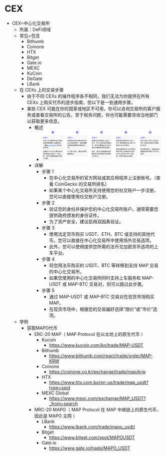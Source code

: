 # CEX

* CEX=中心化交易所 
  * 所属：DeFi领域 
  * 常见=包含 
    * Bithumb 
    * Coinone 
    * HTX 
    * Bitget 
    * Gate.io 
    * MEXC 
    * KuCoin 
    * DeGate 
    * LBank 
  * 在 CEXs 上的交易步骤 
    * 由于不同 CEXs 的操作程序各不相同，我们无法为你提供在所有 CEXs 上购买代币的逐步指南，但以下是一些通用步骤。 
    * 某些 CEX 可能在你的国家或地区不可用，你可以咨询交易所的客户服务或查看交易所的公告。至于税务问题，你也可能需要咨询当地部门以获取更多信息。 
      * 概述 
        * ![cex_steps](../../../../assets/img/cex_steps.png)
      * 详解 
        * 步骤 1 
          * 在中心化交易所的官方网站或其应用程序上注册账号。（查看 CoinGecko 的交易所排名） 
          * 如果某个中心化交易所支持使用您的社交账户一步注册，您可以直接使用社交账户注册。 
        * 步骤 2 
          * 验证您的身份并保护您的中心化交易所账户。通常需要您提供政府颁发的身份证件。 
          * 为了资产安全，建议启用双因素验证。 
        * 步骤 3 
          * 使用法定货币购买 USDT、ETH、BTC 或支持的其他代币。您可以直接在中心化交易所中使用场外交易选项。 
          * 此外，您可以使用提供您所需的法币兑加密货币选项的上车平台。 
        * 步骤 4 
          * 将您用法币购买的 USDT、BTC 等转移到支持 MAP 交易的中心化交易所。 
          * 如果您使用的中心化交易所同时支持上车服务和 MAP-USDT 或 MAP-BTC 交易对，则可以跳过此步骤。 
        * 步骤 5 
          * 通过 MAP-USDT 或 MAP-BTC 交易对在现货市场购买 MAP。 
          * 在现货市场中，根据您的交易偏好选择“限价”或“市价”选项。 
  * 举例 
    * 获取MAPO代币 
      * ERC-20 MAP（ MAP Protocol 在以太坊上的原生代币 ） 
        * Kucoin 
          * https://www.kucoin.com/ko/trade/MAP-USDT
        * Bithumb 
          * https://www.bithumb.com/react/trade/order/MAP-KRW
        * Coinone 
          * https://coinone.co.kr/exchange/trade/map/krw
        * HTX 
          * https://www.htx.com.bo/en-us/trade/map_usdt?type=spot
        * MEXC Global 
          * https://www.mexc.com/exchange/MAP_USDT?_from=search
      * MRC-20 MAPO（ MAP Protocol 在 MAP 中继链上的原生代币，因此是 MAPO 主网 ） 
        * LBank 
          * https://www.lbank.com/trade/mapo_usdt/
        * Bitget 
          * https://www.bitget.com/spot/MAPOUSDT
        * Gate.io 
          * https://www.gate.io/trade/MAPO_USDT

